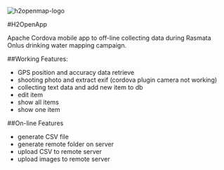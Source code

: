 
![h2openmap-logo](http://www.h2openmap.org/icon-regular.png)


#H2OpenApp

Apache Cordova mobile app to off-line collecting data during Rasmata Onlus drinking water mapping campaign.

##Working Features:

- GPS position and accuracy data retrieve
- shooting photo and extract exif (cordova plugin camera not working)
- collecting text data and add new item to db
- edit item
- show all items
- show one item

##On-line Features

- generate CSV file
- generate remote folder on server
- upload CSV to remote server
- upload images to remote server





